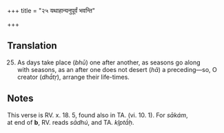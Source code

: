 +++
title = "२५ यथाहान्यनुपूर्वं भवन्ति"

+++
## Translation
25. As days take place (*bhū*) one after another, as seasons go along  
with seasons, as an after one does not desert (*hā*) a preceding—so, O  
creator (*dhā́tṛ*), arrange their life-times.

## Notes
This verse is RV. x. 18. 5, found also in TA. (vi. 10. 1). For *sākám*,  
at end of **b**, RV. reads *sādhú*, and TA. *kḷptā́ḥ*.
